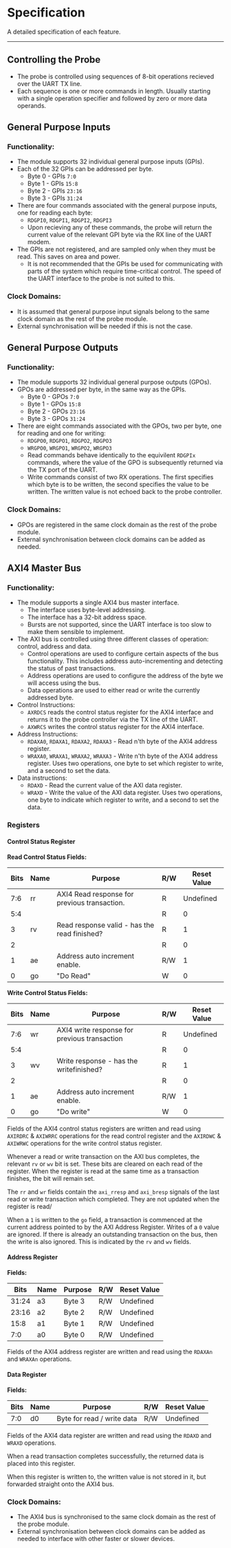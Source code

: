 
# Specification

A detailed specification of each feature.

---

## Controlling the Probe

- The probe is controlled using sequences of 8-bit operations recieved over the
  UART TX line.
- Each sequence is one or more commands in length. Usually starting with a
  single operation specifier and followed by zero or more data operands.

## General Purpose Inputs

### Functionality:

- The module supports 32 individual general purpose inputs (GPIs).
- Each of the 32 GPIs can be addressed per byte.
    - Byte 0 - GPIs `7:0`
    - Byte 1 - GPIs `15:8`
    - Byte 2 - GPIs `23:16`
    - Byte 3 - GPIs `31:24`
- There are four commands associated with the general purpose inputs, one for
  reading each byte:
    - `RDGPI0`, `RDGPI1`, `RDGPI2`, `RDGPI3`
    - Upon recieving any of these commands, the probe will return the current
      value of the relevant GPI byte via the RX line of the UART modem.
- The GPIs are not registered, and are sampled only when they must be read.
  This saves on area and power.
    - It is not recommended that the GPIs be used for communicating with
      parts of the system which require time-critical control. The speed of
      the UART interface to the probe is not suited to this.

### Clock Domains:

- It is assumed that general purpose input signals belong to the same clock
  domain as the rest of the probe module.
- External synchronisation will be needed if this is not the case.

## General Purpose Outputs

### Functionality:

- The module supports 32 individual general purpose outputs (GPOs).
- GPOs are addressed per byte, in the same way as the GPIs.
    - Byte 0 - GPOs `7:0`
    - Byte 1 - GPOs `15:8`
    - Byte 2 - GPOs `23:16`
    - Byte 3 - GPOs `31:24`
- There are eight commands associated with the GPOs, two per byte, one for
  reading and one for writing:
    - `RDGPO0`, `RDGPO1`, `RDGPO2`, `RDGPO3`
    - `WRGPO0`, `WRGPO1`, `WRGPO2`, `WRGPO3`
    - Read commands behave identically to the equivilent `RDGPIx` commands,
      where the value of the GPO is subsequently returned via the TX port of
      the UART.
    - Write commands consist of two RX operations. The first specifies which
      byte is to be written, the second specifies the value to be written. The
      written value is not echoed back to the probe controller.

### Clock Domains:

- GPOs are registered in the same clock domain as the rest of the probe module.
- External synchronisation between clock domains can be added as needed.


## AXI4 Master Bus

### Functionality:

- The module supports a single AXI4 bus master interface.
    - The interface uses byte-level addressing.
    - The interface has a 32-bit address space.
    - Bursts are not supported, since the UART interface is too slow to make
      them sensible to implement.
- The AXI bus is controlled using three different classes of operation:
  control, address and data.
    - Control operations are used to configure certain aspects of the bus
      functionality. This includes address auto-incrementing and detecting
      the status of past transactions.
    - Address operations are used to configure the address of the byte we will
      access using the bus.
    - Data operations are used to either read or write the currently addressed
      byte.
- Control Instructions:
    - `AXRDCS` reads the control status register for the AXI4 interface and
      returns it to the probe controller via the TX line of the UART.
    - `AXWRCS` writes the control status register for the AXI4 interface.
- Address Instructions:
    - `RDAXA0`, `RDAXA1`, `RDAXA2`, `RDAXA3` - Read n'th byte of the AXI4
      address register.
    - `WRAXA0`, `WRAXA1`, `WRAXA2`, `WRAXA3` - Write n'th byte of the AXI4
      address register. Uses two operations, one byte to set which register
      to write, and a second to set the data.
- Data instructions:
    - `RDAXD` - Read the current value of the AXI data register.
    - `WRAXD` - Write the value of the AXI data register. Uses two operations,
      one byte to indicate  which register to write, and a second to set the
      data.

### Registers
   
#### Control Status Register

**Read Control Status Fields:**

Bits | Name |   Purpose                                    | R/W | Reset Value
-----|------|----------------------------------------------|-----|-------------
7:6  | rr   | AXI4 Read response for previous transaction. | R   | Undefined
5:4  |      |                                              | R   | 0        
3    | rv   | Read response valid - has the read finished? | R   | 1
2    |      |                                              | R   | 0        
1    | ae   | Address auto increment enable.               | R/W | 1         
0    | go   | "Do Read"                                    | W   | 0


**Write Control Status Fields:**

Bits | Name |   Purpose                                    | R/W | Reset Value
-----|------|----------------------------------------------|-----|-------------
7:6  | wr   | AXI4 write response for previous transaction | R   | Undefined
5:4  |      |                                              | R   | 0        
3    | wv   | Write response - has the writefinished?      | R   | 1
2    |      |                                              | R   | 0        
1    | ae   | Address auto increment enable.               | R/W | 1         
0    | go   | "Do write"                                   | W   | 0

Fields of the AXI4 control status registers are written and read using 
`AXIRDRC` & `AXIWRRC` operations for the read control register and the 
`AXIRDWC` & `AXIWRWC` operations for the write control status register.

Whenever a read or write transaction on the AXI bus completes, the relevant
`rv` or `wv` bit is set. These bits are cleared on each read of the register.
When the register is read at the same time as a transaction finishes, the bit
will remain set.

The `rr` and `wr` fields contain the `axi_rresp` and `axi_bresp` signals of
the last read or write transaction which completed. They are not updated
when the register is read/

When a `1` is written to the `go` field, a transaction is commenced at
the current address pointed to by the AXI Address Register. Writes of a 
`0` value are ignored. If there is already an outstanding transaction on
the bus, then the write is also ignored. This is indicated by the `rv` and
`wv` fields.


#### Address Register

**Fields:**

Bits | Name |   Purpose                                    | R/W | Reset Value
-----|------|----------------------------------------------|-----|-------------
31:24| a3   | Byte 3                                       | R/W | Undefined
23:16| a2   | Byte 2                                       | R/W | Undefined
15:8 | a1   | Byte 1                                       | R/W | Undefined
7:0  | a0   | Byte 0                                       | R/W | Undefined

Fields of the AXI4 address register are written and read using the `RDAXAn`
and `WRAXAn` operations.


#### Data Register

**Fields:**

Bits | Name |   Purpose                                    | R/W | Reset Value
-----|------|----------------------------------------------|-----|-------------
7:0  | d0   | Byte for read / write data                   | R/W | Undefined


Fields of the AXI4 data register are written and read using the `RDAXD`
and `WRAXD` operations.

When a read transaction completes successfully, the returned data is placed
into this register.

When this register is written to, the written value is not stored in it, but
forwarded straight onto the AXI4 bus.

### Clock Domains:

- The AXI4 bus is synchronised to the same clock domain as the rest of the
  probe module.
- External synchronisation between clock domains can be added as needed to
  interface with other faster or slower devices.
